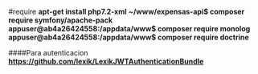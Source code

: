 #require
**apt-get install php7.2-xml**
**~/www/expensas-api$ composer require symfony/apache-pack**
**appuser@ab4a26424558:/appdata/www$ composer require monolog**
**appuser@ab4a26424558:/appdata/www$ composer require doctrine**

####Para autenticacion
**https://github.com/lexik/LexikJWTAuthenticationBundle** 


